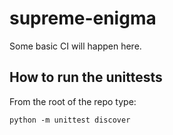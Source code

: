 # supreme-enigma
Some basic CI will happen here.

## How to run the unittests

From the root of the repo type:

```
python -m unittest discover
```
